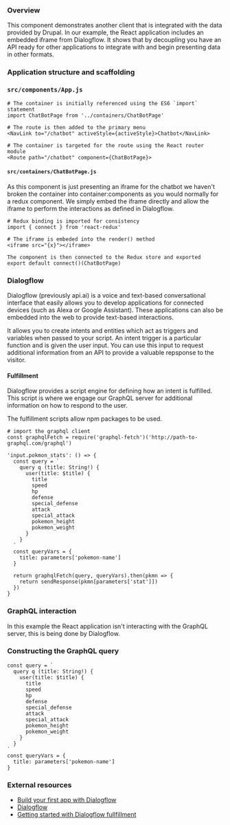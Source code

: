 ### Overview

This component demonstrates another client that is integrated with the data provided by Drupal. In our example, the React application includes an embedded iframe from Dialogflow. It shows that by decoupling you have an API ready for other applications to integrate with and begin presenting data in other formats.

### Application structure and scaffolding

### `src/components/App.js`

```
# The container is initially referenced using the ES6 `import` statement
import ChatBotPage from '../containers/ChatBotPage'
```

```
# The route is then added to the primary menu
<NavLink to="/chatbot" activeStyle={activeStyle}>Chatbot</NavLink>
```

```
# The container is targeted for the route using the React router module
<Route path="/chatbot" component={ChatBotPage}>
```

#### `src/containers/ChatBotPage.js`

As this component is just presenting an iframe for the chatbot we haven't broken the container into container:components as you would normally for a redux component. We simply embed the iframe directly and allow the iframe to perform the interactions as defined in Dialogflow.

```
# Redux binding is imported for consistency
import { connect } from 'react-redux'
```

```
# The iframe is embeded into the render() method
<iframe src="{x}"></iframe>
```

```
The component is then connected to the Redux store and exported
export default connect()(ChatBotPage)
```

### Dialogflow

Dialogflow (previously api.ai) is a voice and text-based conversational interface that easily allows you to develop applications for connected devices (such as Alexa or Google Assistant). These applications can also be embedded into the web to provide text-based interactions.

It allows you to create intents and entities which act as triggers and variables when passed to your script. An intent trigger is a particular function and is given the user input. You can use this input to request additional information from an API to provide a valuable repsponse to the visitor.

#### Fulfillment

Dialogflow provides a script engine for defining how an intent is fulfilled. This script is where we engage our GraphQL server for additional information on how to respond to the user.

The fulfillment scripts allow npm packages to be used.

```
# import the graphql client
const graphqlFetch = require('graphql-fetch')('http://path-to-graphql.com/graphql')
```

```
'input.pokmon_stats': () => {
  const query = `
    query q (title: String!) {
      user(title: $title) {
        title
        speed
        hp
        defense
        special_defense
        attack
        special_attack
        pokemon_height
        pokemon_weight
      }
    }
  `
  const queryVars = {
    title: parameters['pokemon-name']
  }

  return graphqlFetch(query, queryVars).then(pkmn => {
    return sendResponse(pkmn[parameters['stat']])
  })
}
```

### GraphQL interaction

In this example the React application isn't interacting with the GraphQL server, this is being done by Dialogflow.

### Constructing the GraphQL query

```
const query = `
  query q (title: String!) {
    user(title: $title) {
      title
      speed
      hp
      defense
      special_defense
      attack
      special_attack
      pokemon_height
      pokemon_weight
    }
  }
`
const queryVars = {
  title: parameters['pokemon-name']
}
```

### External resources

- [Build your first app with Dialogflow](https://developers.google.com/actions/dialogflow/first-app)
- [Dialogflow](https://dialogflow.com/)
- [Getting started with Dialogflow fullfillment](https://dialogflow.com/docs/how-tos/getting-started-fulfillment)
